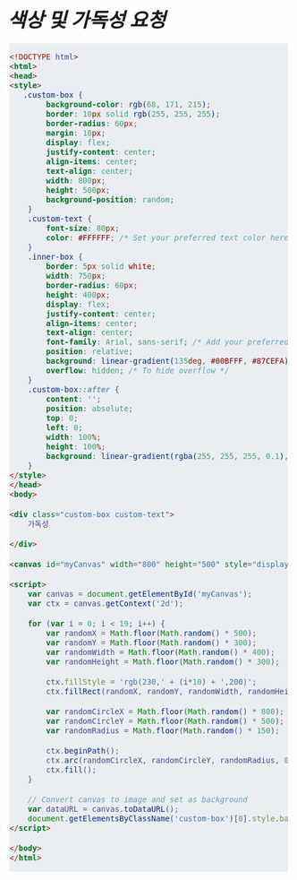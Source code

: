 # **<span style="font-size: 35px; font-style: italic;">색상 및 가독성 요청</span>**


<style>
.body-full {
    overflow-x: hidden;
    margin: .21rem;
    padding: 0;
    font-family: -apple-system, BlinkMacSystemFont, "Helvetica Neue", "Apple SD Gothic Neo", Arial, sans-serif;
    font-weight: 500;
    position: relative;
    word-break: break-all;
    -webkit-text-size-adjust: none;
    background-color: #eaeef3;
    color: #474787;
    font-size: 16px;
    line-height: 19px;
    border-color: white;
    }
</style>
<div class="body-full">

```html
<!DOCTYPE html>
<html>
<head>
<style>
   .custom-box {
        background-color: rgb(68, 171, 215);
        border: 10px solid rgb(255, 255, 255);
        border-radius: 60px;
        margin: 10px;
        display: flex;
        justify-content: center;
        align-items: center;
        text-align: center;
        width: 800px;
        height: 500px;
        background-position: random;
    }
    .custom-text {
        font-size: 80px;
        color: #FFFFFF; /* Set your preferred text color here */
    }
    .inner-box {
        border: 5px solid white;
        width: 750px;
        border-radius: 60px;
        height: 400px;
        display: flex;
        justify-content: center;
        align-items: center;
        text-align: center;
        font-family: Arial, sans-serif; /* Add your preferred font here */
        position: relative;
        background: linear-gradient(135deg, #00BFFF, #87CEFA);
        overflow: hidden; /* To hide overflow */
    }
    .custom-box::after {
        content: '';
        position: absolute;
        top: 0;
        left: 0;
        width: 100%;
        height: 100%;
        background: linear-gradient(rgba(255, 255, 255, 0.1), rgba(255, 255, 255, 0.1)); /* Adjust the transparency as needed */
    }
</style>
</head>
<body>

<div class="custom-box custom-text">
    가독성

</div>

<canvas id="myCanvas" width="800" height="500" style="display: none;"></canvas>

<script>
    var canvas = document.getElementById('myCanvas');
    var ctx = canvas.getContext('2d');

    for (var i = 0; i < 19; i++) {
        var randomX = Math.floor(Math.random() * 500);
        var randomY = Math.floor(Math.random() * 300);
        var randomWidth = Math.floor(Math.random() * 400);
        var randomHeight = Math.floor(Math.random() * 300);

        ctx.fillStyle = 'rgb(230,' + (i*10) + ',200)';
        ctx.fillRect(randomX, randomY, randomWidth, randomHeight); // Rectangle

        var randomCircleX = Math.floor(Math.random() * 800);
        var randomCircleY = Math.floor(Math.random() * 500);
        var randomRadius = Math.floor(Math.random() * 150);

        ctx.beginPath();
        ctx.arc(randomCircleX, randomCircleY, randomRadius, 0, 2 * Math.PI); // Circle
        ctx.fill();
    }

    // Convert canvas to image and set as background
    var dataURL = canvas.toDataURL();
    document.getElementsByClassName('custom-box')[0].style.backgroundImage = "url('" + dataURL + "')";
</script>

</body>
</html>
```


</div>